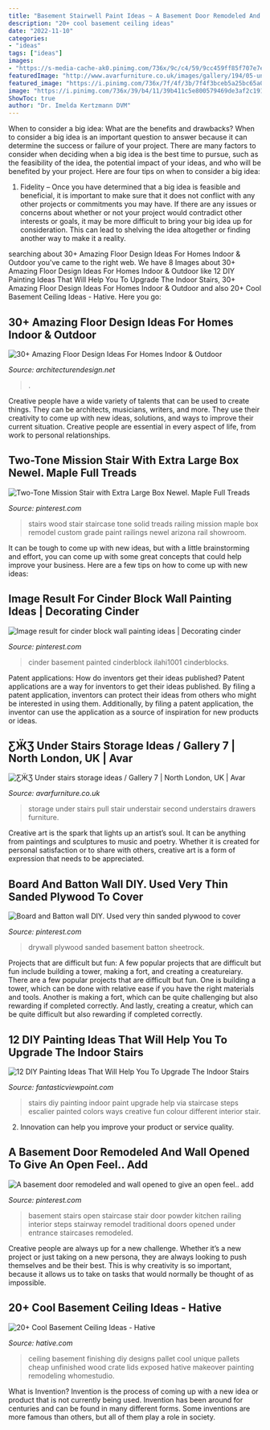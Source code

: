 ```yaml
---
title: "Basement Stairwell Paint Ideas ~ A Basement Door Remodeled And Wall Opened To Give An Open Feel.. Add"
description: "20+ cool basement ceiling ideas"
date: "2022-11-10"
categories:
- "ideas"
tags: ["ideas"]
images:
- "https://s-media-cache-ak0.pinimg.com/736x/9c/c4/59/9cc459ff85f707e7e1aa6ddb34eb906f--open-basement-stairs-bathroom-under-stairs.jpg"
featuredImage: "http://www.avarfurniture.co.uk/images/gallery/194/05-under-stair-storage-ideas-second-pull-out-gallery-5.jpg"
featured_image: "https://i.pinimg.com/736x/7f/4f/3b/7f4f3bceb5a25bc65a03b7d57ee0433e.jpg"
image: "https://i.pinimg.com/736x/39/b4/11/39b411c5e800579469de3af2c19129e6.jpg"
ShowToc: true
author: "Dr. Imelda Kertzmann DVM"
---
```



When to consider a big idea: What are the benefits and drawbacks?
When to consider a big idea is an important question to answer because it can determine the success or failure of your project. There are many factors to consider when deciding when a big idea is the best time to pursue, such as the feasibility of the idea, the potential impact of your ideas, and who will be benefited by your project. Here are four tips on when to consider a big idea:
1. Fidelity – Once you have determined that a big idea is feasible and beneficial, it is important to make sure that it does not conflict with any other projects or commitments you may have. If there are any issues or concerns about whether or not your project would contradict other interests or goals, it may be more difficult to bring your big idea up for consideration. This can lead to shelving the idea altogether or finding another way to make it a reality.


	

		
searching about 30+ Amazing Floor Design Ideas For Homes Indoor &amp; Outdoor you've came to the right web. We have 8 Images about 30+ Amazing Floor Design Ideas For Homes Indoor &amp; Outdoor like 12 DIY Painting Ideas That Will Help You To Upgrade The Indoor Stairs, 30+ Amazing Floor Design Ideas For Homes Indoor &amp; Outdoor and also 20+ Cool Basement Ceiling Ideas - Hative. Here you go:
		
    
## 30+ Amazing Floor Design Ideas For Homes Indoor &amp; Outdoor

<img loading=lazy src="https://cdn.architecturendesign.net/wp-content/uploads/2015/08/AD-Indoor-Outdoor-Floor-Design-Ideas-21.jpg" onerror="this.onerror=null;this.src='https://tse2.mm.bing.net/th?id=OIP.K8DN2tCv0pbdZ-JeeS_u-gHaLH&amp;pid=15.1';" alt="30+ Amazing Floor Design Ideas For Homes Indoor &amp; Outdoor">

_Source: architecturendesign.net_

>. 

	

Creative people have a wide variety of talents that can be used to create things. They can be architects, musicians, writers, and more. They use their creativity to come up with new ideas, solutions, and ways to improve their current situation. Creative people are essential in every aspect of life, from work to personal relationships.

    
## Two-Tone Mission Stair With Extra Large Box Newel. Maple Full Treads

<img loading=lazy src="https://i.pinimg.com/736x/d2/30/5f/d2305f2fa2ee4b2d6003b9675f83c420--arizona-stairs.jpg" onerror="this.onerror=null;this.src='https://tse1.mm.bing.net/th?id=OIP.XOYUbPyPestxNPv1IWjO9wCoEs&amp;pid=15.1';" alt="Two-Tone Mission Stair with Extra Large Box Newel. Maple Full Treads">

_Source: pinterest.com_

>stairs wood stair staircase tone solid treads railing mission maple box remodel custom grade paint railings newel arizona rail showroom. 

	

It can be tough to come up with new ideas, but with a little brainstorming and effort, you can come up with some great concepts that could help improve your business. Here are a few tips on how to come up with new ideas: 

    
## Image Result For Cinder Block Wall Painting Ideas | Decorating Cinder

<img loading=lazy src="https://i.pinimg.com/736x/39/b4/11/39b411c5e800579469de3af2c19129e6.jpg" onerror="this.onerror=null;this.src='https://tse1.mm.bing.net/th?id=OIP.WWVitDf9uTzV8VL2BcTL3QHaLH&amp;pid=15.1';" alt="Image result for cinder block wall painting ideas | Decorating cinder">

_Source: pinterest.com_

>cinder basement painted cinderblock ilahi1001 cinderblocks. 

	

Patent applications: How do inventors get their ideas published?
Patent applications are a way for inventors to get their ideas published. By filing a patent application, inventors can protect their ideas from others who might be interested in using them. Additionally, by filing a patent application, the inventor can use the application as a source of inspiration for new products or ideas.

    
## ƸӜƷ Under Stairs Storage Ideas / Gallery 7 | North London, UK | Avar

<img loading=lazy src="http://www.avarfurniture.co.uk/images/gallery/194/05-under-stair-storage-ideas-second-pull-out-gallery-5.jpg" onerror="this.onerror=null;this.src='https://tse2.mm.bing.net/th?id=OIP.gPfalHy5iW5JIuUcT3S49gHaLH&amp;pid=15.1';" alt="ƸӜƷ Under stairs storage ideas / Gallery 7 | North London, UK | Avar">

_Source: avarfurniture.co.uk_

>storage under stairs pull stair understair second understairs drawers furniture. 

	

Creative art is the spark that lights up an artist’s soul. It can be anything from paintings and sculptures to music and poetry. Whether it is created for personal satisfaction or to share with others, creative art is a form of expression that needs to be appreciated.

    
## Board And Batton Wall DIY. Used Very Thin Sanded Plywood To Cover

<img loading=lazy src="https://i.pinimg.com/736x/7f/4f/3b/7f4f3bceb5a25bc65a03b7d57ee0433e.jpg" onerror="this.onerror=null;this.src='https://tse3.mm.bing.net/th?id=OIP.GkUKWaZzOlr4ks5aOovwcwHaJ3&amp;pid=15.1';" alt="Board and Batton wall DIY. Used very thin sanded plywood to cover">

_Source: pinterest.com_

>drywall plywood sanded basement batton sheetrock. 

	

Projects that are difficult but fun: A few popular projects that are difficult but fun include building a tower, making a fort, and creating a creatureiary.
There are a few popular projects that are difficult but fun. One is building a tower, which can be done with relative ease if you have the right materials and tools. Another is making a fort, which can be quite challenging but also rewarding if completed correctly. And lastly, creating a creatur, which can be quite difficult but also rewarding if completed correctly.

    
## 12 DIY Painting Ideas That Will Help You To Upgrade The Indoor Stairs

<img loading=lazy src="http://www.fantasticviewpoint.com/wp-content/uploads/2016/08/99b526382081e67c1a9f8f9829dc5837-kopie-634x951.jpg" onerror="this.onerror=null;this.src='https://tse4.mm.bing.net/th?id=OIP.hIyTq0wH-IrO-WrFPzbQVAHaLH&amp;pid=15.1';" alt="12 DIY Painting Ideas That Will Help You To Upgrade The Indoor Stairs">

_Source: fantasticviewpoint.com_

>stairs diy painting indoor paint upgrade help via staircase steps escalier painted colors ways creative fun colour different interior stair. 

	

2. Innovation can help you improve your product or service quality.

    
## A Basement Door Remodeled And Wall Opened To Give An Open Feel.. Add

<img loading=lazy src="https://s-media-cache-ak0.pinimg.com/736x/9c/c4/59/9cc459ff85f707e7e1aa6ddb34eb906f--open-basement-stairs-bathroom-under-stairs.jpg" onerror="this.onerror=null;this.src='https://tse2.mm.bing.net/th?id=OIP.bc9aLZjLwXNyvUEm_s4WBAAAAA&amp;pid=15.1';" alt="A basement door remodeled and wall opened to give an open feel.. add">

_Source: pinterest.com_

>basement stairs open staircase stair door powder kitchen railing interior steps stairway remodel traditional doors opened under entrance staircases remodeled. 

	

Creative people are always up for a new challenge. Whether it’s a new project or just taking on a new persona, they are always looking to push themselves and be their best. This is why creativity is so important, because it allows us to take on tasks that would normally be thought of as impossible.

    
## 20+ Cool Basement Ceiling Ideas - Hative

<img loading=lazy src="https://hative.com/wp-content/uploads/2014/05/basement-ceiling-ideas/8-basement-ceiling-old-pallet-crate-lids.jpg" onerror="this.onerror=null;this.src='https://tse1.mm.bing.net/th?id=OIP._k03zU26J4I17ADyjXtqvwHaJ4&amp;pid=15.1';" alt="20+ Cool Basement Ceiling Ideas - Hative">

_Source: hative.com_

>ceiling basement finishing diy designs pallet cool unique pallets cheap unfinished wood crate lids exposed hative makeover painting remodeling whomestudio. 

	

What is Invention?
Invention is the process of coming up with a new idea or product that is not currently being used. Invention has been around for centuries and can be found in many different forms. Some inventions are more famous than others, but all of them play a role in society.

